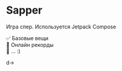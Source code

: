 # Sapper

Игра спер. Используется Jetpack Compose

:white_check_mark: Базовые вещи    
:black_square_button: Онлайн рекорды    
:black_square_button: ... :)

d->[](http://it-dev.pro/dev_git/sapper/1.jpg)
[](http://it-dev.pro/dev_git/sapper/2.jpg)
